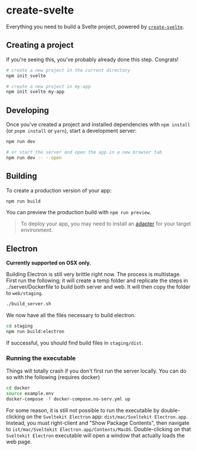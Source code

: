 # create-svelte

Everything you need to build a Svelte project, powered by [`create-svelte`](https://github.com/sveltejs/kit/tree/master/packages/create-svelte).

## Creating a project

If you're seeing this, you've probably already done this step. Congrats!

```bash
# create a new project in the current directory
npm init svelte

# create a new project in my-app
npm init svelte my-app
```

## Developing

Once you've created a project and installed dependencies with `npm install` (or `pnpm install` or `yarn`), start a development server:

```bash
npm run dev

# or start the server and open the app in a new browser tab
npm run dev -- --open
```

## Building

To create a production version of your app:

```bash
npm run build
```

You can preview the production build with `npm run preview`.

> To deploy your app, you may need to install an [adapter](https://kit.svelte.dev/docs/adapters) for your target environment.

## Electron

**Currently supported on OSX only.**

Building Electron is still very brittle right now. The process is multistage. First run the following; it
will create a temp folder and replicate the steps in ../server/Dockerfile to build both server and web. It
will then copy the folder to `web/staging`.

```bash
./build_server.sh
```

We now have all the files necessary to build electron. 

```bash
cd staging
npm run build:electron
```

If successful, you should find build files in `staging/dist`. 

### Running the executable

Things will totally crash if you don't first run the server locally. You can do so with the following (requires docker)

```bash
cd docker
source example.env
docker-compose -f docker-compose.no-serv.yml up
```

For some reason, it is still not possible to run the executable by double-clicking on the `Sveltekit Electron` app:
`dist/mac/Sveltekit Electron.app`. Instead, you must right-client and "Show Package Contents", then navigate to
`ist/mac/Sveltekit Electron.app/Contents/MacOS`. Double-clicking on that `Sveltekit Electron` executable will open
a window that actually loads the web page.
